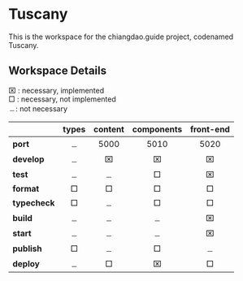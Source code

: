 # Tuscany

This is the workspace for the chiangdao.guide project, codenamed Tuscany.

## Workspace Details

⌧ : necessary, implemented  
□ : necessary, not implemented  
﹘: not necessary  

|               | types | content | components | front-end |
|---------------|:-----:|:-------:|:----------:|:---------:|
| **port**      |   ﹘  |   5000  |    5010    |    5020   |
| **develop**   |   ﹘  |    ⌧    |      ⌧     |     ⌧     |
| **test**      |   ﹘  |    ﹘   |      □     |     ⌧     |
| **format**    |   □   |    □    |      □     |     □     |
| **typecheck** |   □   |    ﹘   |      □     |     □     |
| **build**     |   ﹘  |    ﹘   |     ﹘     |     ⌧     |
| **start**     |   ﹘  |    ﹘   |     ﹘     |     ⌧     |
| **publish**   |   □   |    ﹘   |      □     |     ﹘    |
| **deploy**    |   ﹘  |    □    |      ⌧     |     □     |
